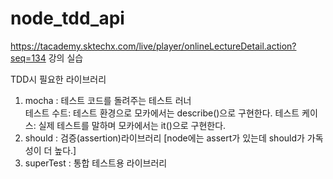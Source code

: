 # node_tdd_api

https://tacademy.sktechx.com/live/player/onlineLectureDetail.action?seq=134 강의 실습


TDD시 필요한 라이브러리

1. mocha : 테스트 코드를 돌려주는 테스트 러너	
	테스트 수트: 테스트 환경으로 모카에서는 describe()으로 구현한다.
	테스트 케이스: 실제 테스트를 말하며 모카에서는 it()으로 구현한다.
2. should : 검증(assertion)라이브러리 [node에는 assert가 있는데 should가 가독성이 더 높다.]
3. superTest : 통합 테스트용 라이브러리


